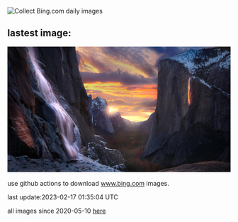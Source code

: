 ![Collect Bing.com daily images](https://github.com/counter2015/bing-daily-images/workflows/Collect%20Bing.com%20daily%20images/badge.svg)
## lastest image:
![](images/FireFallYosemite.jpg)

use github actions to download www.bing.com images.

last update:2023-02-17 01:35:04 UTC

all images since 2020-05-10 [here](https://github.com/counter2015/bing-daily-images/tree/master/images) 
